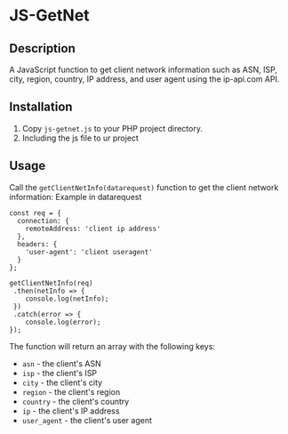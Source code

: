 # JS-GetNet

## Description
A JavaScript function to get client network information such as ASN, ISP, city, region, country, IP address, and user agent using the ip-api.com API.

## Installation
1. Copy `js-getnet.js` to your PHP project directory.
2. Including the js file to ur project

## Usage
Call the `getClientNetInfo(datarequest)` function to get the client network information:
Example in datarequest
```
const req = {
  connection: {
    remoteAddress: 'client ip address'
  },
  headers: {
    'user-agent': 'client useragent'
  }
};
```

```
getClientNetInfo(req)
 .then(netInfo => {
    console.log(netInfo);
 })
 .catch(error => {
    console.log(error);
});
```

The function will return an array with the following keys:
* `asn` - the client's ASN
* `isp` - the client's ISP
* `city` - the client's city
* `region` - the client's region
* `country` - the client's country
* `ip` - the client's IP address
* `user_agent` - the client's user agent
